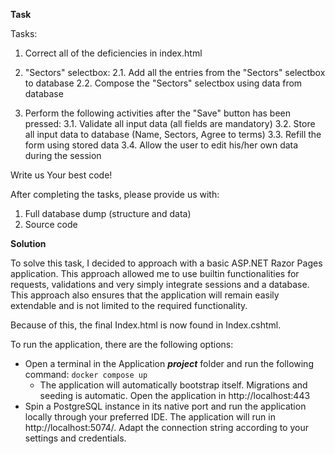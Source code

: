 **Task**

Tasks:
1. Correct all of the deficiencies in index.html

2. "Sectors" selectbox:
   2.1. Add all the entries from the "Sectors" selectbox to database
   2.2. Compose the "Sectors" selectbox using data from database

3. Perform the following activities after the "Save" button has been pressed:
   3.1. Validate all input data (all fields are mandatory)
   3.2. Store all input data to database (Name, Sectors, Agree to terms)
   3.3. Refill the form using stored data
   3.4. Allow the user to edit his/her own data during the session

Write us Your best code!

After completing the tasks, please provide us with:
1. Full database dump (structure and data)
2. Source code

**Solution**

To solve this task, I decided to approach with a basic ASP.NET Razor Pages application. This approach allowed me to use builtin functionalities for requests, validations and very simply integrate sessions and a database. This approach also ensures that the application will remain easily extendable and is not limited to the required functionality.

Because of this, the final Index.html is now found in Index.cshtml. 

To run the application, there are the following options: 

* Open a terminal in the Application ***project*** folder and run the following command:
  ``docker compose up``
  * The application will automatically bootstrap itself. Migrations and seeding is automatic. 
    Open the application in http://localhost:443
* Spin a PostgreSQL instance in its native port and run the application locally through your preferred IDE. The application will run in http://localhost:5074/. Adapt the connection string according to your settings and credentials. 